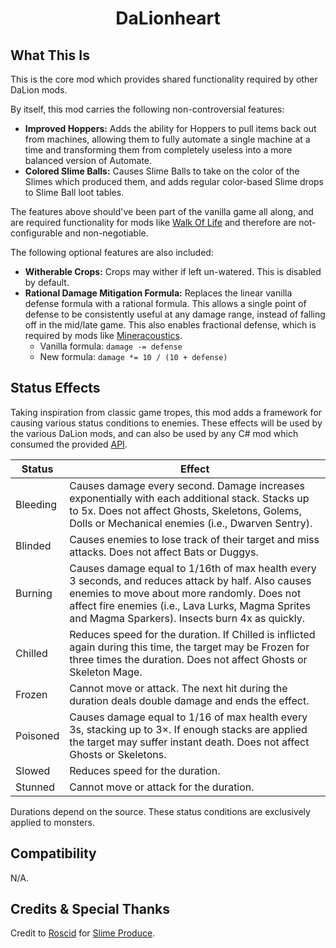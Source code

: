 ﻿<div align="center">

# DaLionheart

</div>

## What This Is

This is the core mod which provides shared functionality required by other DaLion mods.

By itself, this mod carries the following non-controversial features:
- **Improved Hoppers:** Adds the ability for Hoppers to pull items back out from machines, allowing them to fully automate a single machine at a time and transforming them from completely useless into a more balanced version of Automate﻿.
- **Colored Slime Balls:** Causes Slime Balls to take on the color of the Slimes which produced them, and adds regular color-based Slime drops﻿ to Slime Ball loot tables.

The features above should've been part of the vanilla game all along, and are required functionality for mods like [Walk Of Life](../Professions) and therefore are not-configurable and non-negotiable.

The following optional features are also included:
- **Witherable Crops:** Crops may wither if left un-watered. This is disabled by default.
- **Rational Damage Mitigation Formula:** Replaces the linear vanilla defense formula with a rational formula. This allows a single point of defense to be consistently useful at any damage range, instead of falling off in the mid/late game. This also enables fractional defense, which is required by mods like [Mineracoustics](../Harmonics).
    - Vanilla formula: `damage -= defense`
    - New formula: `damage *= 10 / (10 + defense)`


## Status Effects

Taking inspiration from classic game tropes, this mod adds a framework for causing various status conditions to enemies. These effects will be used by the various DaLion mods, and can also be used by any C# mod which consumed the provided [API](/ICoreApi).

| Status | Effect |
| ------ | ------ |
| Bleeding | Causes damage every second. Damage increases exponentially with each additional stack. Stacks up to 5x. Does not affect Ghosts, Skeletons, Golems, Dolls or Mechanical enemies (i.e., Dwarven Sentry). |
| Blinded | Causes enemies to lose track of their target and miss attacks. Does not affect Bats or Duggys. |
| Burning | Causes damage equal to 1/16th of max health every 3 seconds, and reduces attack by half. Also causes enemies to move about more randomly. Does not affect fire enemies (i.e., Lava Lurks, Magma Sprites and Magma Sparkers). Insects burn 4x as quickly. |
| Chilled | Reduces speed for the duration. If Chilled is inflicted again during this time, the target may be Frozen for three times the duration. Does not affect Ghosts or Skeleton Mage. |
| Frozen | Cannot move or attack. The next hit during the duration deals double damage and ends the effect. |
| Poisoned | Causes damage equal to 1/16 of max health every 3s, stacking up to 3×. If enough stacks are applied the target may suffer instant death. Does not affect Ghosts or Skeletons.|
| Slowed | Reduces speed for the duration. |
| Stunned | Cannot move or attack for the duration. |

Durations depend on the source. These status conditions are exclusively applied to monsters.


## Compatibility

N/A.


## Credits & Special Thanks

Credit to [Roscid](https://next.nexusmods.com/profile/Roscid/about-me?gameId=1303)﻿ for [Slime Produce﻿](https://www.nexusmods.com/stardewvalley/mods/7634).
